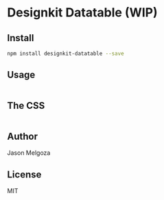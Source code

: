 # Designkit Datatable (WIP)

## Install

```bash
npm install designkit-datatable --save
```

## Usage

```html

```

## The CSS

```css

```

## Author

Jason Melgoza

## License

MIT
